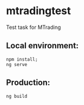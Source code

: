 # mtradingtest
Test task for MTrading

## Local environment:

    npm install;
    ng serve



## Production:

    ng build
